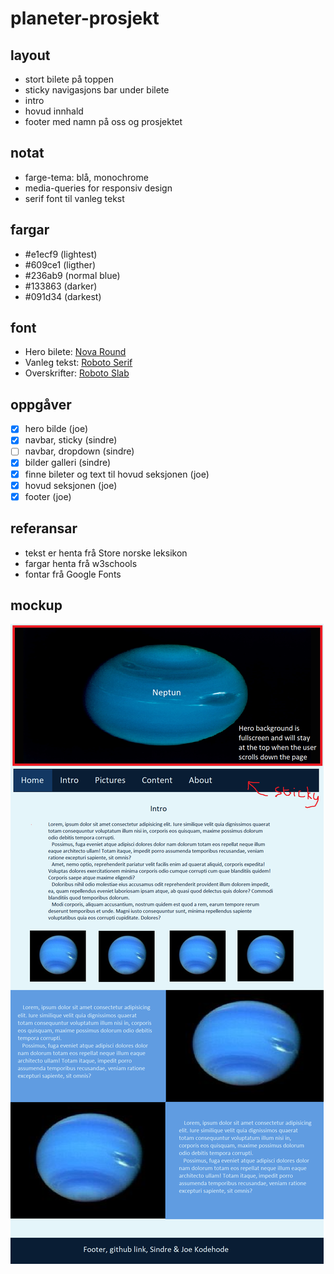# planeter-prosjekt

## layout
- stort bilete på toppen
- sticky navigasjons bar under bilete
- intro
- hovud innhald
- footer med namn på oss og prosjektet

## notat
- farge-tema: blå, monochrome
- media-queries for responsiv design
- serif font til vanleg tekst

## fargar
- #e1ecf9 (lightest)
- #609ce1 (ligther)
- #236ab9 (normal blue)
- #133863 (darker)
- #091d34 (darkest)

## font
- Hero bilete: [Nova Round](https://fonts.google.com/specimen/Nova+Round)
- Vanleg tekst: [Roboto Serif](https://fonts.google.com/specimen/Roboto+Serif)
- Overskrifter: [Roboto Slab](https://fonts.google.com/specimen/Roboto+Slab)

## oppgåver
- [x] hero bilde (joe)
- [x] navbar, sticky (sindre)
- [ ] navbar, dropdown (sindre)
- [x] bilder galleri (sindre)
- [x] finne bileter og text til hovud seksjonen (joe)
- [x] hovud seksjonen (joe)
- [x] footer (joe)

## referansar
- tekst er henta frå Store norske leksikon
- fargar henta frå w3schools
- fontar frå Google Fonts

## mockup
![design]( Neptune_design.png "design")
